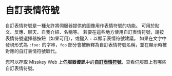 # 自訂表情符號

自訂表情符號是一種允許將伺服器提供的圖像用作表情符號的功能。
可用於貼文、反應、聊天、自我介紹、名稱等。
若要在這些地方使用自訂表情符號，請按表情符號選擇器按鈕（如果可用），或鍵入 `:` 以顯示表情符號建議。
如果在文字中發現形式為 `:foo:` 的字串，`foo` 部分會被解釋為自訂表情符號名稱，並在顯示時被對應的自訂表情符號取代。

您可以存取 Misskey Web 上**伺服器資訊**中的[**自訂表情符號**](x-mi-web://about#emojis)，查看伺服器上有哪些自訂表情符號。
